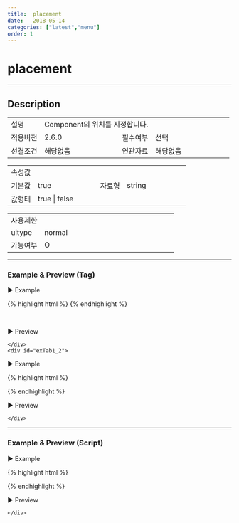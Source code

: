 ```yaml
---
title:  placement
date:   2018-05-14
categories: ["latest","menu"]
order: 1
---
```


placement
===

---

## Description

<table style="width:100%">
    <colgroup>
        <col width="15%"/>
        <col width="35%"/>
        <col width="15%"/>
        <col width="35%"/>
    </colgroup>
    <tr>
        <td class="tdTitle tdBg">설명</td>
        <td colspan="3">Component의 위치를 지정합니다.</td>
    </tr>
    <tr>
        <td class="tdTitle tdBg">적용버전</td>
        <td>2.6.0</td>
        <td class="tdTitle tdBg">필수여부</td>
        <td>선택</td>
    </tr>
    <tr>
        <td class="tdTitle tdBg">선결조건</td>
        <td>해당없음</td>
        <td class="tdTitle tdBg">연관자료</td>
        <td>해당없음</td>
    </tr>
</table>
<table style="width:100%">
    <colgroup>
        <col width="15%"/>
        <col width="35%"/>
        <col width="15%"/>
        <col width="35%"/>
    </colgroup>
    <tr>
        <td class="tdTitle tdBg tdCenter" colspan="4">속성값</td>
    </tr>
    <tr>
        <td class="tdTitle tdBg">기본값</td>
        <td>true</td>
        <td class="tdTitle tdBg">자료형</td>
        <td>string</td>
    </tr>
    <tr>
        <td class="tdTitle tdBg">값형태</td>
        <td colspan="3">true | false</td>
    </tr>
</table>
<table style="width:100%">
    <colgroup>
        <col width="20%"/>
        <col width="20%"/>
        <col width="20%"/>
        <col width="20%"/>
        <col width="20%"/>
    </colgroup>
    <tr>
        <td class="tdTitle tdBg tdCenter" colspan="5">사용제한</td>
    </tr>
    <tr>
        <td class="tdTitle tdBg">uitype</td>
        <td class="tdCenter">normal</td>
        <td></td>
        <td></td>
        <td></td>
    </tr>
    <tr>
        <td class="tdTitle tdBg">가능여부</td>
        <td class="tdBlue tdCenter">O</td>
        <td></td>
        <td></td>
        <td></td>
    </tr>
</table>

---
### Example & Preview (Tag)

<script>
    var jsonData = [                
        { "id" : "1", "pid" : "-1", "order" : "1", "text" : "SBUx" },
        { "id" : "1_1", "pid" : "1", "order" : "1", "text" : "input" },
        { "id" : "1_2", "pid" : "1", "order" : "2", "text" : "select" },
        { "id" : "2", "pid" : "-1", "order" : "2", "text" : "SBChart" },
        { "id" : "3", "pid" : "-1", "order" : "3", "text" : "SBGrid" },
        { "id" : "3_1", "pid" : "3", "order" : "1", "text" : "SBGrid 2.1" },
        { "id" : "3_2", "pid" : "3", "order" : "2", "text" : "SBGrid 2.5" }
   ];  
</script>

<sbux-tabs id="exTab1" name="exTab1" uitype="normal" title-target-id-array="{exTab1_1,exTab1_2}" title-text-array="normal{고정형,변동형}" is-scrollable="false">
</sbux-tabs>
<div class="tab-content">
    <div id="exTab1_1">

▶ Example

{% highlight html %}
<sbux-menu id="sbIdx1_1" name="sbTagNm1_1" uitype="normal" is-fixed="false">
   <brand-item text="SoftBowl"></brand-item>
   <menu-item text="SBUx">
       <menu-item text="input"></menu-item>
       <menu-item text="select"></menu-item>
   </menu-item>
   <menu-item text="SBChart"></menu-item>
   <menu-item text="SBGrid">
        <menu-item text="SBGrid 2.1"></menu-item>
        <menu-item text="SBGrid 2.5"></menu-item>
   </menu-item>
</sbux-menu>
{% endhighlight %}

<br>

▶ Preview 

<sbux-menu id="sbIdx1_1" name="sbTagNm1_1" uitype="normal" is-fixed="false">
   <brand-item text="SoftBowl"></brand-item>
   <menu-item text="SBUx">
       <menu-item text="input"></menu-item>
       <menu-item text="select"></menu-item>
   </menu-item>
   <menu-item text="SBChart"></menu-item>
   <menu-item text="SBGrid">
        <menu-item text="SBGrid 2.1"></menu-item>
        <menu-item text="SBGrid 2.5"></menu-item>
   </menu-item>
</sbux-menu>

    </div>
    <div id="exTab1_2">

▶ Example

{% highlight html %}
<script>
    var jsonData = [                
        { "id" : "1", "pid" : "-1", "order" : "1", "text" : "SBUx" },
        { "id" : "1_1", "pid" : "1", "order" : "1", "text" : "input" },
        { "id" : "1_2", "pid" : "1", "order" : "2", "text" : "select" },
        { "id" : "2", "pid" : "-1", "order" : "2", "text" : "SBChart" },
        { "id" : "3", "pid" : "-1", "order" : "3", "text" : "SBGrid" },
        { "id" : "3_1", "pid" : "3", "order" : "1", "text" : "SBGrid 2.1" },
        { "id" : "3_2", "pid" : "3", "order" : "2", "text" : "SBGrid 2.5" }
   ];  
</script>
<sbux-menu id="sbIdx1_2" name="sbTagNm1_2" uitype="normal" jsondata-ref="jsonData" is-fixed="false">
   <brand-item text="SoftBowl"></brand-item>
</sbux-menu>
{% endhighlight %}


<br>

▶ Preview 

<sbux-menu id="sbIdx1_2" name="sbTagNm1_2" uitype="normal" jsondata-ref="jsonData" is-fixed="false">
   <brand-item text="SoftBowl"></brand-item>
</sbux-menu>

    </div>
</div>

---
### Example & Preview (Script)

<sbux-tabs id="exTab2" name="exTab2" uitype="normal" title-target-id-array="exTab2_1" title-text-array="normal(변동형)" is-scrollable="false">
</sbux-tabs>
<div class="tab-content">
    <div id="exTab2_1">

▶ Example

{% highlight html %}
<div id="sbArea2_1"></div>
<script>
    var jsonData = [                
        { "id" : "1", "pid" : "-1", "order" : "1", "text" : "SBUx" },
        { "id" : "1_1", "pid" : "1", "order" : "1", "text" : "input" },
        { "id" : "1_2", "pid" : "1", "order" : "2", "text" : "select" },
        { "id" : "2", "pid" : "-1", "order" : "2", "text" : "SBChart" },
        { "id" : "3", "pid" : "-1", "order" : "3", "text" : "SBGrid" },
        { "id" : "3_1", "pid" : "3", "order" : "1", "text" : "SBGrid 2.1" },
        { "id" : "3_2", "pid" : "3", "order" : "2", "text" : "SBGrid 2.5" }
   ];  
    $(document).ready(function(){
        $('#sbArea2_1').sbMenu({
            name : 'sbScriptNm2_1',
            uitype : 'normal',
            jsondataRef : 'jsonData',
            isFixed : false
        });
    }); 
</script>
{% endhighlight %}

<br>

▶ Preview 

<div id="sbArea2_1"></div>
<script>
    $(document).ready(function(){
        $('#sbArea2_1').sbMenu({
            name : 'sbScriptNm2_1',
            uitype : 'normal',
            jsondataRef : 'jsonData',
            isFixed : false
        });
    });
</script>

    </div>
</div>